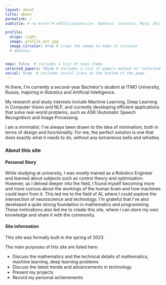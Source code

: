 ```yaml
---
layout: about
title: about
permalink: /
subtitle: # <a href='#'>Affiliations</a>. Address. Contacts. Moto. Etc.

profile:
  align: right
  image: profile_avt.jpg
  image_circular: true # crops the image to make it circular
  # address: 


news: false  # includes a list of news items
selected_papers: false # includes a list of papers marked as "selected={true}"
social: true  # includes social icons at the bottom of the page
---
```


Hi there, I'm currently a second-year Bachelor's student at ITMO University, Russia, majoring in Robotics and Artificial Intelligence.

My research and study interests include Machine Learning, Deep Learning in Computer Vision and NLP, and currently developing efficient applications that solve real-world problems, such as ASR (Automatic Speech Recognition) and Image Processing.

I am a minimalist. I've always been drawn to the idea of minimalism, both in terms of design and functionality. For me, the perfect solution is one that does exactly what it needs to do, without any extraneous bells and whistles.


### **About this site**

#### **Personal Story**
While studying at university, I was mostly trained as a Robotics Engineer and learned about subjects such as control theory and optimization. However, as I delved deeper into the field, I found myself becoming more and more curious about the workings of the human brain and how machines could learn from it. This led me to the field of AI, where I could explore the intersection of neuroscience and technology. I'm grateful that I've also developed a quite strong foundation in mathematics and programming. These motivations also led me to create this site, where I can store my own knowledge and share it with the community.

#### **Site information**
This site was formally built in the spring of 2023.

The main purposes of this site are listed here:
- Discuss the mathematics and the technical details of mathematics, machine learning, deep learning problems
- Discuss the latest trends and advancements in technology 
- Present my projects
- Record my personal achievements


<!--
Write your biography here. Tell the world about yourself. Link to your favorite [subreddit](http://reddit.com). You can put a picture in, too. The code is already in, just name your picture `prof_pic.jpg` and put it in the `img/` folder.test

Put your address / P.O. box / other info right below your picture. You can also disable any these elements by editing `profile` property of the YAML header of your `_pages/about.md`. Edit `_bibliography/papers.bib` and Jekyll will render your [publications page](/al-folio/publications/) automatically.

Link to your social media connections, too. This theme is set up to use [Font Awesome icons](http://fortawesome.github.io/Font-Awesome/) and [Academicons](https://jpswalsh.github.io/academicons/), like the ones below. Add your Facebook, Twitter, LinkedIn, Google Scholar, or just disable all of them.
-->
